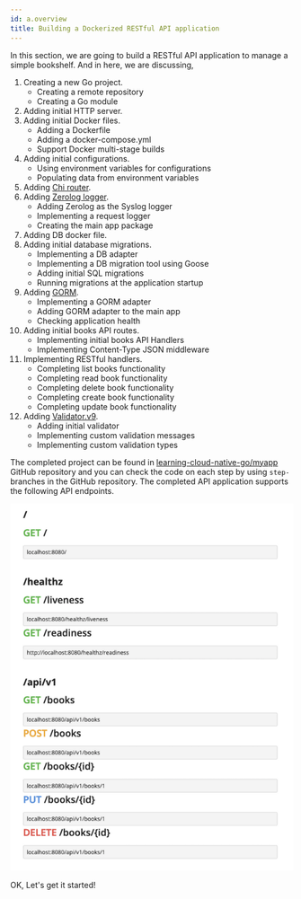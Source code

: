 ```yaml
---
id: a.overview
title: Building a Dockerized RESTful API application
---
```


In this section, we are going to build a RESTful API application to manage a simple bookshelf. And in here, we are discussing,

1. Creating a new Go project.
    - Creating a remote repository
    - Creating a Go module
2. Adding initial HTTP server.
3. Adding initial Docker files.
    - Adding a Dockerfile
    - Adding a docker-compose.yml
    - Support Docker multi-stage builds
4. Adding initial configurations.
    - Using environment variables for configurations
    - Populating data from environment variables
5. Adding [Chi router](https://github.com/go-chi/chi).
6. Adding [Zerolog logger](https://github.com/rs/zerolog).
    - Adding Zerolog as the Syslog logger
    - Implementing a request logger
    - Creating the main app package
7. Adding DB docker file.
8. Adding initial database migrations.
    - Implementing a DB adapter
    - Implementing a DB migration tool using Goose
    - Adding initial SQL migrations
    - Running migrations at the application startup
9. Adding [GORM](http://gorm.io/).
    - Implementing a GORM adapter
    - Adding GORM adapter to the main app
    - Checking application health
10. Adding initial books API routes.
    - Implementing initial books API Handlers
    - Implementing Content-Type JSON middleware
11. Implementing RESTful handlers.
    - Completing list books functionality
    - Completing read book functionality
    - Completing delete book functionality
    - Completing create book functionality
    - Completing update book functionality
12. Adding [Validator.v9](https://github.com/go-playground/validator).
    - Adding initial validator
    - Implementing custom validation messages
    - Implementing custom validation types

The completed project can be found in [learning-cloud-native-go/myapp](https://github.com/learning-cloud-native-go/myapp) GitHub repository and you can check the code on each step by using `step-` branches in the GitHub repository. The completed API application supports the following API endpoints.

![API Endpoints](assets/a.endpoints.png)

OK, Let's get it started!